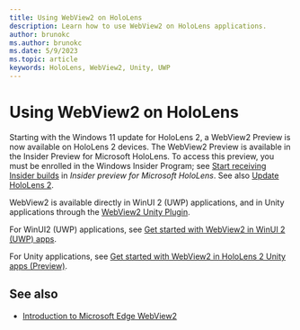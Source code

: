 ```yaml
---
title: Using WebView2 on HoloLens
description: Learn how to use WebView2 on HoloLens applications.
author: brunokc
ms.author: brunokc
ms.date: 5/9/2023
ms.topic: article
keywords: HoloLens, WebView2, Unity, UWP
---
```


# Using WebView2 on HoloLens

Starting with the Windows 11 update for HoloLens 2, a WebView2 Preview is now available on HoloLens 2 devices.  The WebView2 Preview is available in the Insider Preview for Microsoft HoloLens.  To access this preview, you must be enrolled in the Windows Insider Program; see [Start receiving Insider builds](/hololens/hololens-insider#start-receiving-insider-builds) in _Insider preview for Microsoft HoloLens_.  See also [Update HoloLens 2](/hololens/hololens-update-hololens).

WebView2 is available directly in WinUI 2 (UWP) applications, and in Unity applications through the [WebView2 Unity Plugin](./webview2-unity-plugin.md).

For WinUI2 (UWP) applications, see [Get started with WebView2 in WinUI 2 (UWP) apps](/microsoft-edge/webview2/get-started/winui2).

For Unity applications, see [Get started with WebView2 in HoloLens 2 Unity apps (Preview)](/microsoft-edge/webview2/get-started/hololens2).

## See also

* [Introduction to Microsoft Edge WebView2](/microsoft-edge/webview2/)

